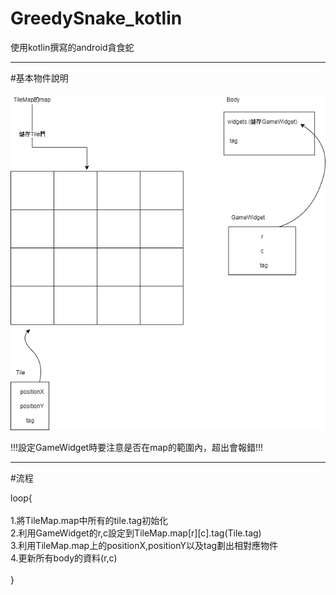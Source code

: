 # GreedySnake_kotlin
使用kotlin撰寫的android貪食蛇


---
#基本物件說明
<br>
<br>
![image](https://github.com/HANKSIE/GreedySnake_kotlin/blob/3d68fe137330e328e51cea375932b2f3d5d7e004/%E5%9F%BA%E6%9C%AC%E7%89%A9%E4%BB%B6%E8%AA%AA%E6%98%8E.png)

!!!設定GameWidget時要注意是否在map的範圍內，超出會報錯!!!

---
#流程

loop{<br>
<br>
1.將TileMap.map中所有的tile.tag初始化<br>
2.利用GameWidget的r,c設定到TileMap.map[r][c].tag(Tile.tag)<br>
3.利用TileMap.map上的positionX,positionY以及tag劃出相對應物件<br>
4.更新所有body的資料(r,c)<br>
<br>
}<br>

<br>
<br>





